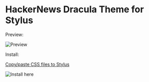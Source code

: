 # HackerNews Dracula Theme for Stylus

Preview:

![Preview](https://i.imgur.com/lecfoTr.jpg)



Install:

[Copy/paste CSS files to Stylus](https://github.com/allenleein/hackernews-dracula/blob/master/hackernews-dracula-theme.user.css) 

![Install here](https://i.imgur.com/hHmwmlz.jpg)

